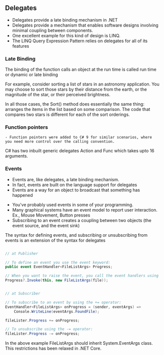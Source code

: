 ## Delegates
 - Delegates provide a late binding mechanism in .NET
 - Delegates provide a mechanism that enables software designs involving minimal coupling between components.
 - One excellent example for this kind of design is LINQ. 
 - The LINQ Query Expression Pattern relies on delegates for all of its features
### Late Binding
   The binding of the function calls an object at the run time is called run time or dynamic or late binding

   For example, consider sorting a list of stars in an astronomy application. You may choose to sort those stars by their distance from the earth, or the magnitude of the star, or their perceived brightness.
   
   In all those cases, the Sort() method does essentially the same thing: arranges the items in the list based on some comparison. The code that compares two stars is different for each of the sort orderings.

### Function pointers 
    - Function pointers were added to C# 9 for similar scenarios, where you need more control over the calling convention.

C# has two inbuilt generic delegates Action and Func which takes upto 16 arguments.

### Events
 - Events are, like delegates, a late binding mechanism. 
 - In fact, events are built on the language support for delegates
 - Events are a way for an object to broadcast that something has happened
 * You've probably used events in some of your programming. 
 * Many graphical systems have an event model to report user interaction. Ex., Mouse Movement, Button presses
 * Subscribing to an event creates a coupling between two objects (the event source, and the event sink)

The syntax for defining events, and subscribing or unsubscribing from events is an extension of the syntax for delegates

``` C#

// at Publisher

// To define an event you use the event keyword:
public event EventHandler<FileListArgs> Progress;

// When you want to raise the event, you call the event handlers using the delegate invocation syntax:
Progress?.Invoke(this, new FileListArgs(file));

```

``` C#

// at Subscriber

// To subscribe to an event by using the += operator:
EventHandler<FileListArgs> onProgress = (sender, eventArgs) =>
    Console.WriteLine(eventArgs.FoundFile);

fileLister.Progress += onProgress;

// To unsubscribe using the -= operator:
fileLister.Progress -= onProgress;

```
In the above example FileListArgs should inherit System.EventArgs class. This restrictions has been relaxed in .NET Core.